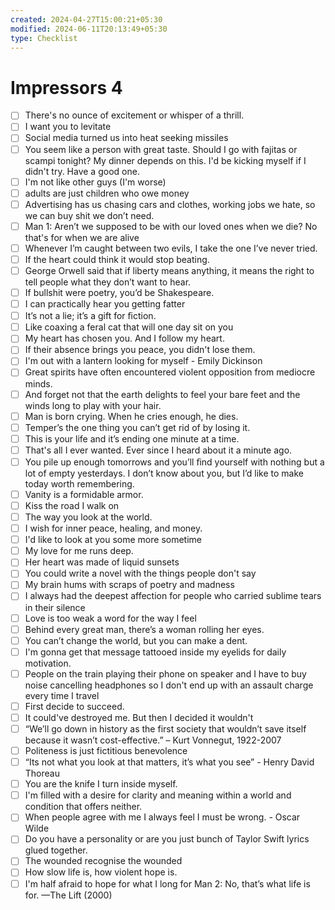 ```yaml
---
created: 2024-04-27T15:00:21+05:30
modified: 2024-06-11T20:13:49+05:30
type: Checklist
---
```


# Impressors 4

- [ ] There's no ounce of excitement or whisper of a thrill.
- [ ] I want you to levitate
- [ ] Social media turned us into heat seeking missiles
- [ ] You seem like a person with great taste. Should I go with fajitas or scampi tonight? My dinner depends on this. I'd be kicking myself if I didn't try. Have a good one.
- [ ] I'm not like other guys (I'm worse)
- [ ] adults are just children who owe money
- [ ] Advertising has us chasing cars and clothes, working jobs we hate, so we can buy shit we don’t need.
- [ ] Man 1: Aren’t we supposed to be with our loved ones when we die? No that's for when we are alive
- [ ] Whenever I’m caught between two evils, I take the one I’ve never tried.
- [ ] If the heart could think it would stop beating.
- [ ] George Orwell said that if liberty means anything, it means the right to tell people what they don’t want to hear.
- [ ] If bullshit were poetry, you’d be Shakespeare.
- [ ] I can practically hear you getting fatter
- [ ] It’s not a lie; it’s a gift for ﬁction.
- [ ] Like coaxing a feral cat that will one day sit on you
- [ ] My heart has chosen you. And I follow my heart.
- [ ] If their absence brings you peace, you didn't lose them.
- [ ] I'm out with a lantern looking for myself - Emily Dickinson
- [ ] Great spirits have often encountered violent opposition from mediocre minds.
- [ ] And forget not that the earth delights to feel your bare feet and the winds long to play with your hair.
- [ ] Man is born crying. When he cries enough, he dies.
- [ ] Temper’s the one thing you can’t get rid of by losing it.
- [ ] This is your life and it’s ending one minute at a time.
- [ ] That's all I ever wanted. Ever since I heard about it a minute ago.
- [ ] You pile up enough tomorrows and you’ll ﬁnd yourself with nothing but a lot of empty yesterdays. I don’t know about you, but I’d like to make today worth remembering.
- [ ] Vanity is a formidable armor.
- [ ] Kiss the road I walk on 
- [ ] The way you look at the world.
- [ ] I wish for inner peace, healing, and money.
- [ ] I'd like to look at you some more sometime
- [ ] My love for me runs deep.
- [ ] Her heart was made of liquid sunsets 
- [ ] You could write a novel with the things people don't say
- [ ] My brain hums with scraps of poetry and madness
- [ ] I always had the deepest affection for people who carried sublime tears in their silence
- [ ] Love is too weak a word for the way I feel
- [ ] Behind every great man, there’s a woman rolling her eyes.
- [ ] You can’t change the world, but you can make a dent.
- [ ] I'm gonna get that message tattooed inside my eyelids for daily motivation.
- [ ] People on the train playing their phone on speaker and I have to buy noise  cancelling headphones so I don't end up with an assault charge every time I travel
- [ ] First decide to succeed.
- [ ] It could've destroyed me. But then I decided it wouldn't
- [ ]  “We’ll go down in history as the first society that wouldn’t save itself because it wasn’t cost-effective.” – Kurt Vonnegut, 1922-2007
- [ ] Politeness is just fictitious benevolence
- [ ] “Its not what you look at that matters, it’s what you see” - Henry David Thoreau
- [ ] You are the knife I turn inside myself.
- [ ] I'm filled with a desire for clarity and meaning within a world and condition that offers neither.
- [ ] When people agree with me I always feel I must be wrong. - Oscar Wilde
- [ ] Do you have a personality or are you just bunch of Taylor Swift lyrics glued together.
- [ ] The wounded recognise the wounded
- [ ] How slow life is, how violent hope is.
- [ ] I'm half afraid to hope for what I long for
Man 2: No, that’s what life is for.
—The Lift (2000)
